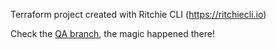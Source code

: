 Terraform project created with Ritchie CLI (https://ritchiecli.io)

Check the [QA branch](https://github.com/GuillaumeFalourd/ritchie-tdc-poa/tree/qa), the magic happened there!

